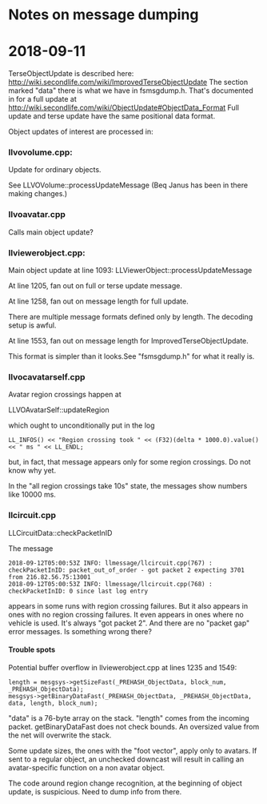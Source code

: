 # Notes on message dumping

# 2018-09-11

TerseObjectUpdate is described here: http://wiki.secondlife.com/wiki/ImprovedTerseObjectUpdate
The section marked "data" there is what we have in fsmsgdump.h. That's documented in
for a full update at http://wiki.secondlife.com/wiki/ObjectUpdate#ObjectData_Format
Full update and terse update have the same positional data format.

Object updates of interest are processed in:

### llvovolume.cpp: 
Update for ordinary objects.

See LLVOVolume::processUpdateMessage (Beq Janus has been in there making changes.)
    
### llvoavatar.cpp
Calls main object update?
    
### llviewerobject.cpp:
Main object update at line 1093: LLViewerObject::processUpdateMessage
    
At line 1205, fan out on full or terse update message.

At line 1258, fan out on message length for full update.

There are multiple message formats defined only by length. The decoding setup is awful.

At line 1553, fan out on message length for ImprovedTerseObjectUpdate.
    
This format is simpler than it looks.See "fsmsgdump.h" for what it really is.

### llvocavatarself.cpp

Avatar region crossings happen at 

LLVOAvatarSelf::updateRegion

which ought to unconditionally put in the log

    LL_INFOS() << "Region crossing took " << (F32)(delta * 1000.0).value() << " ms " << LL_ENDL;
    
but, in fact, that message appears only for some region crossings. Do not know why yet.

In the "all region crossings take 10s" state, the messages show numbers like 10000 ms.

### llcircuit.cpp

LLCircuitData::checkPacketInID

The message

    2018-09-12T05:00:53Z INFO: llmessage/llcircuit.cpp(767) : checkPacketInID: packet_out_of_order - got packet 2 expecting 3701 from 216.82.56.75:13001
    2018-09-12T05:00:53Z INFO: llmessage/llcircuit.cpp(768) : checkPacketInID: 0 since last log entry
    
appears in some runs with region crossing failures. But it also appears in ones with no region crossing failures. It even appears in ones where no vehicle is used.
It's always "got packet 2". And there are no "packet gap" error messages. Is something wrong there?


#### Trouble spots
    
Potential buffer overflow in llviewerobject.cpp at lines 1235 and 1549:
    
    length = mesgsys->getSizeFast(_PREHASH_ObjectData, block_num, _PREHASH_ObjectData);
    mesgsys->getBinaryDataFast(_PREHASH_ObjectData, _PREHASH_ObjectData, data, length, block_num);
		
"data" is a 76-byte array on the stack.  "length" comes from the incoming packet. 
getBinaryDataFast does not check bounds. An oversized value from the net will overwrite the stack.
    
Some update sizes, the ones with the "foot vector", apply only to avatars. If sent to a regular
object, an unchecked downcast will result in calling an avatar-specific function on a non avatar
object.

The code around region change recognition, at the beginning of object update, is suspicious.
Need to dump info from there. 


    


 
    
